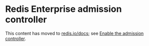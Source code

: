 # Redis Enterprise admission controller

This content has moved to [redis.io/docs](https://redis.io/docs/latest/); see [Enable the admission controller](https://redis.io/docs/latest/operate/kubernetes/deployment/quick-start/#enable-the-admission-controller).

